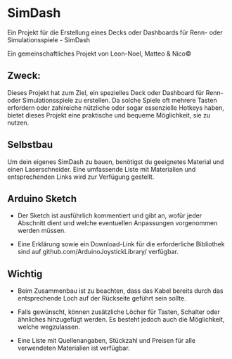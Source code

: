 # SimDash
Ein Projekt für die Erstellung eines Decks oder Dashboards für Renn- oder Simulationsspiele - SimDash

Ein gemeinschaftliches Projekt von Leon-Noel, Matteo & Nico©

## Zweck: 
Dieses Projekt hat zum Ziel, ein spezielles Deck oder Dashboard für Renn- oder Simulationsspiele zu erstellen.
Da solche Spiele oft mehrere Tasten erfordern oder zahlreiche nützliche oder sogar essenzielle Hotkeys haben, bietet dieses Projekt eine praktische und bequeme Möglichkeit, sie zu nutzen.

## Selbstbau
Um dein eigenes SimDash zu bauen, benötigst du geeignetes Material und einen Laserschneider. Eine umfassende Liste mit Materialien und entsprechenden Links wird zur Verfügung gestellt.

## Arduino Sketch
- Der Sketch ist ausführlich kommentiert und gibt an, wofür jeder Abschnitt dient und welche eventuellen Anpassungen vorgenommen werden müssen.

- Eine Erklärung sowie ein Download-Link für die erforderliche Bibliothek sind auf github.com/ArduinoJoystickLibrary/ verfügbar.

## Wichtig
- Beim Zusammenbau ist zu beachten, dass das Kabel bereits durch das entsprechende Loch auf der Rückseite geführt sein sollte.

- Falls gewünscht, können zusätzliche Löcher für Tasten, Schalter oder ähnliches hinzugefügt werden. Es besteht jedoch auch die Möglichkeit, welche wegzulassen.

- Eine Liste mit Quellenangaben, Stückzahl und Preisen für alle verwendeten Materialien ist verfügbar.
